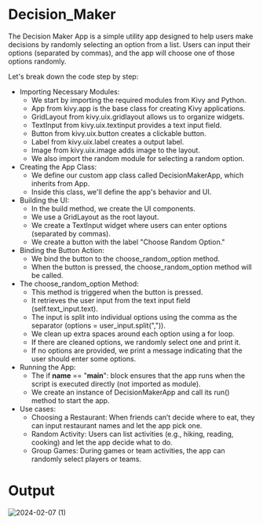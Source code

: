 # Decision_Maker
The Decision Maker App is a simple utility app designed to help users make decisions by randomly selecting an option from a list. Users can input their options (separated by commas), and the app will choose one of those options randomly.

Let's break down the code step by step:
- Importing Necessary Modules:
    - We start by importing the required modules from Kivy and Python.
    - App from kivy.app is the base class for creating Kivy applications.
    - GridLayout from kivy.uix.gridlayout allows us to organize widgets.
    - TextInput from kivy.uix.textinput provides a text input field.
    - Button from kivy.uix.button creates a clickable button.
    - Label from kivy.uix.label creates a output label.
    - Image from kivy.uix.image adds image to the layout.
    - We also import the random module for selecting a random option.
- Creating the App Class:
    - We define our custom app class called DecisionMakerApp, which inherits from App.
    - Inside this class, we'll define the app's behavior and UI.
- Building the UI:
    - In the build method, we create the UI components.
    - We use a GridLayout as the root layout.
    - We create a TextInput widget where users can enter options (separated by commas).
    - We create a button with the label "Choose Random Option."
- Binding the Button Action:
    - We bind the button to the choose_random_option method.
    - When the button is pressed, the choose_random_option method will be called.
- The choose_random_option Method:
    - This method is triggered when the button is pressed.
    - It retrieves the user input from the text input field (self.text_input.text).
    - The input is split into individual options using the comma as the separator (options = user_input.split(",")).
    - We clean up extra spaces around each option using a for loop.
    - If there are cleaned options, we randomly select one and print it.
    - If no options are provided, we print a message indicating that the user should enter some options.
- Running the App:
    - The if __name__ == "__main__": block ensures that the app runs when the script is executed directly (not imported as module).
    - We create an instance of DecisionMakerApp and call its run() method to start the app.
- Use cases:
    - Choosing a Restaurant: When friends can’t decide where to eat, they can input restaurant names and let the app pick one.
    - Random Activity: Users can list activities (e.g., hiking, reading, cooking) and let the app decide what to do.
    - Group Games: During games or team activities, the app can randomly select players or teams.
# Output
![2024-02-07 (1)](https://github.com/mogalroshanbaig/Decision_Maker/assets/96071713/7d7ceb65-fc05-4c8f-810e-ae9d4bb9d561)
